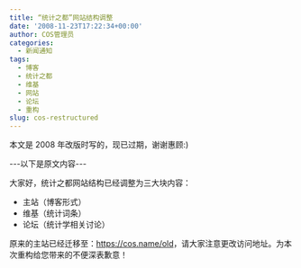 ```yaml
---
title: “统计之都”网站结构调整
date: '2008-11-23T17:22:34+00:00'
author: COS管理员
categories:
  - 新闻通知
tags:
  - 博客
  - 统计之都
  - 维基
  - 网站
  - 论坛
  - 重构
slug: cos-restructured
---
```



本文是 2008 年改版时写的，现已过期，谢谢惠顾:)

---以下是原文内容---

大家好，统计之都网站结构已经调整为三大块内容：

  * 主站（博客形式）
  * 维基（统计词条）
  * 论坛（统计学相关讨论）

原来的主站已经迁移至：<https://cos.name/old>，请大家注意更改访问地址。为本次重构给您带来的不便深表歉意！
